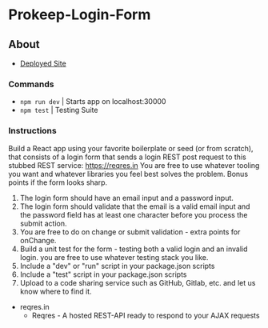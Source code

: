 # Prokeep-Login-Form

## About

- [Deployed Site](https://prokeep-login-form.vercel.app/)

### Commands

- `npm run dev` | Starts app on localhost:30000
- `npm test` | Testing Suite

### Instructions

Build a React app using your favorite boilerplate or seed (or from scratch), that consists of a
login form that sends a login REST post request to this stubbed REST service: https://reqres.in You
are free to use whatever tooling you want and whatever libraries you feel best solves the problem.
Bonus points if the form looks sharp.

1. The login form should have an email input and a password input.
2. The login form should validate that the email is a valid email input and the password field has
   at least one character before you process the submit action.
3. You are free to do on change or submit validation - extra points for onChange.
4. Build a unit test for the form - testing both a valid login and an invalid login. you are free to
   use whatever testing stack you like.
5. Include a "dev" or "run" script in your package.json scripts
6. Include a "test" script in your package.json scripts
7. Upload to a code sharing service such as GitHub, Gitlab, etc. and let us know where to find it.

- reqres.in
  - Reqres - A hosted REST-API ready to respond to your AJAX requests
